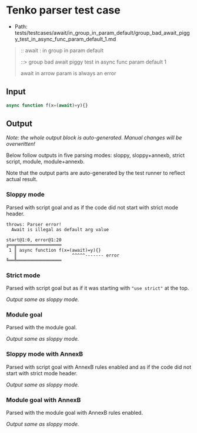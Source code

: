 # Tenko parser test case

- Path: tests/testcases/await/in_group_in_param_default/group_bad_await_piggy_test_in_async_func_param_default_1.md

> :: await : in group in param default
>
> ::> group bad await piggy test in async func param default 1
>
> await in arrow param is always an error

## Input

`````js
async function f(x=(await)=y){}
`````

## Output

_Note: the whole output block is auto-generated. Manual changes will be overwritten!_

Below follow outputs in five parsing modes: sloppy, sloppy+annexb, strict script, module, module+annexb.

Note that the output parts are auto-generated by the test runner to reflect actual result.

### Sloppy mode

Parsed with script goal and as if the code did not start with strict mode header.

`````
throws: Parser error!
  Await is illegal as default arg value

start@1:0, error@1:20
╔══╦═════════════════
 1 ║ async function f(x=(await)=y){}
   ║                     ^^^^^------- error
╚══╩═════════════════

`````

### Strict mode

Parsed with script goal but as if it was starting with `"use strict"` at the top.

_Output same as sloppy mode._

### Module goal

Parsed with the module goal.

_Output same as sloppy mode._

### Sloppy mode with AnnexB

Parsed with script goal with AnnexB rules enabled and as if the code did not start with strict mode header.

_Output same as sloppy mode._

### Module goal with AnnexB

Parsed with the module goal with AnnexB rules enabled.

_Output same as sloppy mode._
